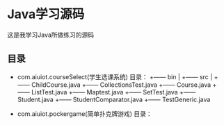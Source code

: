 # Java学习源码

这是我学习Java所做练习的源码

## 目录

- com.aiuiot.courseSelect(学生选课系统)
目录：
+—— bin
|
+—— src
     |
     +—— ChildCourse.java
     +—— CollectionsTest.java
     +—— Course.java
     +—— ListTest.java
     +—— Maptest.java
     +—— SetTest.java
     +—— Student.java
     +—— StudentComparator.java
     +—— TestGeneric.java
     

- com.aiuiot.pockergame(简单扑克牌游戏)
目录：


